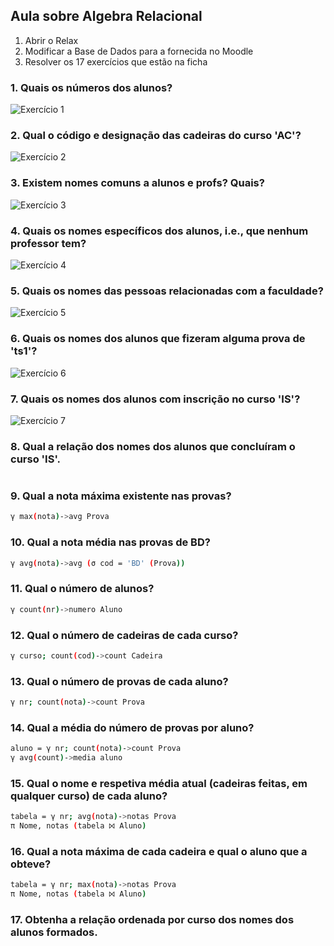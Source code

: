 ## Aula sobre Algebra Relacional

1. Abrir o Relax
2. Modificar a Base de Dados para a fornecida no Moodle
3. Resolver os 17 exercícios que estão na ficha

### 1. Quais	os	números	dos	alunos?
![Exercício 1](Exercício1.png)  
### 2. Qual	o	código	e	designação	das	cadeiras	do	curso	'AC'?
![Exercício 2](Exercício2.png)
### 3. Existem	nomes	comuns	a	alunos	e	profs?	Quais?
![Exercício 3](Exercício3.png)
### 4. Quais	os	nomes	específicos	dos	alunos,	i.e.,	que	nenhum	professor	tem?
![Exercício 4](Exercício4.png)
### 5. Quais	os	nomes	das	pessoas	relacionadas	com	a	faculdade?
![Exercício 5](Exercício5.png)
### 6. Quais	os	nomes	dos	alunos	que	fizeram	alguma	prova	de	'ts1'?
![Exercício 6](Exercício6.png)
### 7. Quais	os	nomes	dos	alunos	com	inscrição	no	curso	'IS'?
![Exercício 7](Exercício7.png)
### 8. Qual	a	relação	dos	nomes	dos	alunos que	concluíram	o	curso	'IS'.
```sh

```
### 9. Qual	a	nota	máxima	existente	nas	provas?
```sh
γ max(nota)->avg Prova
```
### 10. Qual	a	nota	média	nas	provas	de	BD?
```sh
γ avg(nota)->avg (σ cod = 'BD' (Prova))
```
### 11. Qual	o	número	de	alunos?
```sh
γ count(nr)->numero Aluno
```
### 12. Qual	o	número	de	cadeiras	de	cada	curso?
```sh
γ curso; count(cod)->count Cadeira
```
### 13. Qual	o	número	de	provas	de	cada	aluno?
```sh
γ nr; count(nota)->count Prova
```
### 14. Qual	a	média	do	número	de	provas	por	aluno?
```sh
aluno = γ nr; count(nota)->count Prova
γ avg(count)->media aluno
```
### 15. Qual	o	nome	e	respetiva	média	atual	(cadeiras	feitas,	em	qualquer	curso) de cada	aluno?
```sh
tabela = γ nr; avg(nota)->notas Prova
π Nome, notas (tabela ⨝ Aluno)
```
### 16. Qual	a	nota	máxima	de	cada	cadeira	e	qual	o	aluno	que	a	obteve?
```sh
tabela = γ nr; max(nota)->notas Prova
π Nome, notas (tabela ⨝ Aluno)
```
### 17. Obtenha	a	relação	ordenada	por	curso	dos	nomes	dos	alunos	formados.
```sh

```
